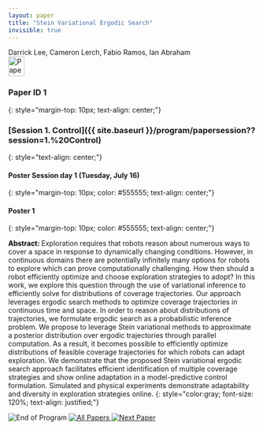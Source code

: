 ```yaml
---
layout: paper
title: "Stein Variational Ergodic Search"
invisible: true
---
```

<div class="paper-authors">
<div class="paper-author-box">
    <div class="paper-author-name">Darrick Lee, Cameron Lerch, Fabio Ramos, Ian Abraham</div>
    <div class="paper-author-uni"></div>
</div>

</div><div class="paper-pdf">
<div> <a href="http://www.roboticsproceedings.org/rss19/p1.pdf"><img src="{{ site.baseurl }}/images/paper_link.png" alt="Paper Website" width = "33"  height = "40"/></a> </div>
</div>

### Paper ID 1
{: style="margin-top: 10px; text-align: center;"}

### [Session 1. Control]({{ site.baseurl }}/program/papersession??session=1.%20Control)
{: style="text-align: center;"}

#### Poster Session day 1 (Tuesday, July 16)
{: style="margin-top: 10px; color: #555555; text-align: center;"}

#### Poster 1
{: style="margin-top: 10px; color: #555555; text-align: center;"}

<b style="color: black;">Abstract: </b>Exploration requires that robots reason about numerous ways to cover a space in response to dynamically changing conditions. However, in continuous domains there are potentially infinitely many options for robots to explore which can prove computationally challenging. How then should a robot efficiently optimize and choose exploration strategies to adopt? In this work, we explore this question through the use of variational inference to efficiently solve for distributions of coverage trajectories. Our approach leverages ergodic search methods to optimize coverage trajectories in continuous time and space. In order to reason about distributions of trajectories, we formulate ergodic search as a probabilistic inference problem. We propose to leverage Stein variational methods to approximate a posterior distribution over ergodic trajectories through parallel computation. As a result, it becomes possible to efficiently optimize distributions of feasible coverage trajectories for which robots can adapt exploration. We demonstrate that the proposed Stein variational ergodic search approach facilitates efficient identification of multiple coverage strategies and show online adaptation in a model-predictive control formulation. Simulated and physical experiments demonstrate adaptability and diversity in exploration strategies online.
{: style="color:gray; font-size: 120%; text-align: justified;"}


<div class="paper-menu">
<img src="{{ site.baseurl }}/images/blank_icon.png" alt="End of Program" title="End of Program"/>
<a href="{{ site.baseurl }}/program/papers"><img src="{{ site.baseurl }}/images/overview_icon.png" alt="All Papers" title="All Papers"/> </a>
<a href="{{ site.baseurl }}/program/papers/002/"> <img src="{{ site.baseurl }}/images/next_paper_icon.png" alt="Next Paper" title="Next Paper"/> </a>

</div>
